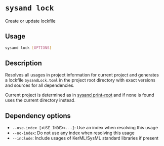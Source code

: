 # `sysand lock`

Create or update lockfile

## Usage

```sh
sysand lock [OPTIONS]
```

## Description

Resolves all usages in project information for current project and generates a
lockfile `SysandLock.toml` in the project root directory with exact versions and
sources for all dependencies.

Current project is determined as in [sysand print-root](root.md) and
if none is found uses the current directory instead.

## Dependency options

- `--use-index [<USE_INDEX>...]`: Use an index when resolving this usage
- `--no-index`: Do not use any index when resolving this usage
- `--include`: Include usages of KerML/SysML standard libraries if present
